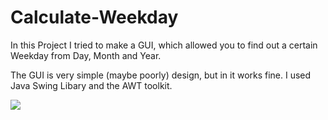 # Calculate-Weekday
In this Project I tried to make a GUI, which allowed you to find out a certain Weekday from Day, Month and Year.


The GUI is very simple (maybe poorly) design, but in it works fine. I used Java Swing Libary and the AWT toolkit. 

<img src = "Pictures/Screenshot_20210225_111508.png">



